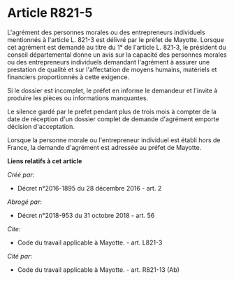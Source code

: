# Article R821-5

L'agrément des personnes morales ou des entrepreneurs individuels mentionnés à l'article L. 821-3 est délivré par le préfet
de Mayotte. Lorsque cet agrément est demandé au titre du 1° de l'article L. 821-3, le président du conseil départemental
donne un avis sur la capacité des personnes morales ou des entrepreneurs individuels demandant l'agrément à assurer une
prestation de qualité et sur l'affectation de moyens humains, matériels et financiers proportionnés à cette exigence. 

Si le dossier est incomplet, le préfet en informe le demandeur et l'invite à produire les pièces ou informations manquantes. 

Le silence gardé par le préfet pendant plus de trois mois à compter de la date de réception d'un dossier complet de demande
d'agrément emporte décision d'acceptation. 

Lorsque la personne morale ou l'entrepreneur individuel est établi hors de France, la demande d'agrément est adressée au
préfet de Mayotte.

**Liens relatifs à cet article**

_Créé par_:

  - Décret n°2016-1895 du 28 décembre 2016 - art. 2

_Abrogé par_:

  - Décret n°2018-953 du 31 octobre 2018 - art. 56

_Cite_:

  - Code du travail applicable à Mayotte. - art. L821-3

_Cité par_:

  - Code du travail applicable à Mayotte. - art. R821-13 (Ab)
